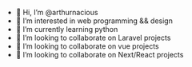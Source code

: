 - 👋 Hi, I’m @arthurnacious
- 👀 I’m interested in web programming && design
- 🌱 I’m currently learning python
- 💞️ I’m looking to collaborate on Laravel projects
- 💞️ I’m looking to collaborate on vue projects
- 💞️ I’m looking to collaborate on Next/React projects

<!---
arthurnacious/arthurnacious is a ✨ special ✨ repository because its `README.md` (this file) appears on your GitHub profile.
You can click the Preview link to take a look at your changes.
--->
